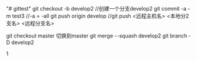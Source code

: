 "# gittest" 
git checkout -b develop2 //创建一个分支develop2
git commit -a -m test3  //-a = -all
git push origin develop //git push <远程主机名> <本地分2支名>  <远程分支名>

git checkout master 切换到master
git merge --squash develop2
git branch -D develop2

1
